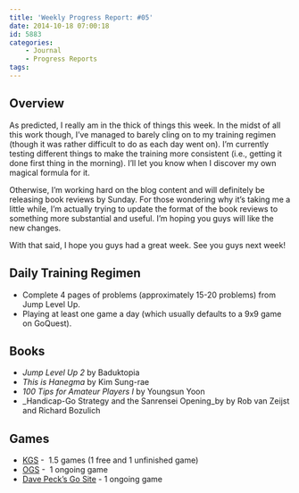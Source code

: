 ```yaml
---
title: 'Weekly Progress Report: #05'
date: 2014-10-18 07:00:18
id: 5883
categories:
	- Journal
	- Progress Reports
tags:
---
```


## Overview

As predicted, I really am in the thick of things this week. In the midst of all this work though, I’ve managed to barely cling on to my training regimen (though it was rather difficult to do as each day went on). I’m currently testing different things to make the training more consistent (i.e., getting it done first thing in the morning). I’ll let you know when I discover my own magical formula for it.

<!-- more -->

Otherwise, I’m working hard on the blog content and will definitely be releasing book reviews by Sunday. For those wondering why it’s taking me a little while, I’m actually trying to update the format of the book reviews to something more substantial and useful. I’m hoping you guys will like the new changes.

With that said, I hope you guys had a great week. See you guys next week!

## Daily Training Regimen

* Complete 4 pages of problems (approximately 15-20 problems) from Jump Level Up.
* Playing at least one game a day (which usually defaults to a 9x9 game on GoQuest).

## Books

* _Jump Level Up 2_ by Baduktopia
* _This is Hanegma_ by Kim Sung-rae
* _100 Tips for Amateur Players I_ by Youngsun Yoon
* _Handicap-Go Strategy and the Sanrensei Opening_by by Rob van Zeijst and Richard Bozulich

## Games

* [KGS](http://www.gokgs.com "KGS Website") -  1.5 games (1 free and 1 unfinished game)
* [OGS](http://www.online-go.com "Online Go Server") -  1 ongoing game
* [Dave Peck’s Go Site](http://go.davepeck.org/ "Dave Peck’s Go Site") - 1 ongoing game
